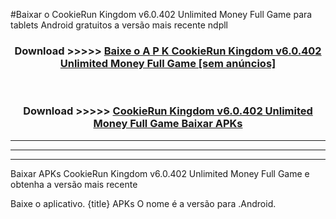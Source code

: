 #Baixar o CookieRun Kingdom v6.0.402 Unlimited Money Full Game   para tablets Android gratuitos a versão mais recente ndpll


<div align="center">
<h3>Download >>>>> <a href="https://pt-web.web.app/?pt= CookieRun Kingdom v6.0.402 Unlimited Money Full Game ">Baixe o A P K CookieRun Kingdom v6.0.402 Unlimited Money Full Game  [sem anúncios]</a></h3><br>

<h3>Download >>>>> <a href="https://pt-web.web.app/?pt= CookieRun Kingdom v6.0.402 Unlimited Money Full Game ">CookieRun Kingdom v6.0.402 Unlimited Money Full Game  Baixar APKs</a></h3>
</div>

----------------------------------------------------------

----------------------------------------------------------

----------------------------------------------------------

Baixar APKs CookieRun Kingdom v6.0.402 Unlimited Money Full Game  e obtenha a versão mais recente

Baixe o aplicativo. {title} APKs O nome é a versão para .Android.


